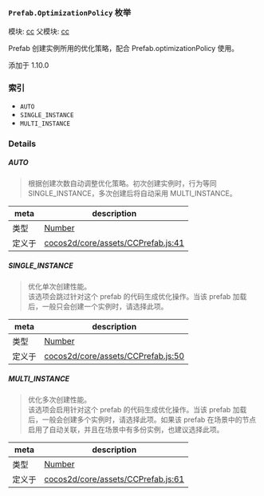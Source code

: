 ### `Prefab.OptimizationPolicy` 枚举



模块: [cc](../modules/cc.md)
父模块: [cc](../modules/cc.md)


Prefab 创建实例所用的优化策略，配合 Prefab.optimizationPolicy 使用。

添加于 1.10.0

### 索引
  - `AUTO`
  - `SINGLE_INSTANCE`
  - `MULTI_INSTANCE`

### Details


##### AUTO

> 根据创建次数自动调整优化策略。初次创建实例时，行为等同 SINGLE_INSTANCE，多次创建后将自动采用 MULTI_INSTANCE。

| meta | description |
|------|-------------|
| 类型 | <a href="https://developer.mozilla.org/en/JavaScript/Reference/Global_Objects/Number" class="crosslink external" target="_blank">Number</a> |
| 定义于 | [cocos2d/core/assets/CCPrefab.js:41](https://github.com/cocos-creator/engine/blob/18c4ff6051c255c06377a9b26bc00d4567180ae4/cocos2d/core/assets/CCPrefab.js#L41) |



##### SINGLE_INSTANCE

> 优化单次创建性能。<br>
该选项会跳过针对这个 prefab 的代码生成优化操作。当该 prefab 加载后，一般只会创建一个实例时，请选择此项。

| meta | description |
|------|-------------|
| 类型 | <a href="https://developer.mozilla.org/en/JavaScript/Reference/Global_Objects/Number" class="crosslink external" target="_blank">Number</a> |
| 定义于 | [cocos2d/core/assets/CCPrefab.js:50](https://github.com/cocos-creator/engine/blob/18c4ff6051c255c06377a9b26bc00d4567180ae4/cocos2d/core/assets/CCPrefab.js#L50) |



##### MULTI_INSTANCE

> 优化多次创建性能。<br>
该选项会启用针对这个 prefab 的代码生成优化操作。当该 prefab 加载后，一般会创建多个实例时，请选择此项。如果该 prefab 在场景中的节点启用了自动关联，并且在场景中有多份实例，也建议选择此项。

| meta | description |
|------|-------------|
| 类型 | <a href="https://developer.mozilla.org/en/JavaScript/Reference/Global_Objects/Number" class="crosslink external" target="_blank">Number</a> |
| 定义于 | [cocos2d/core/assets/CCPrefab.js:61](https://github.com/cocos-creator/engine/blob/18c4ff6051c255c06377a9b26bc00d4567180ae4/cocos2d/core/assets/CCPrefab.js#L61) |


